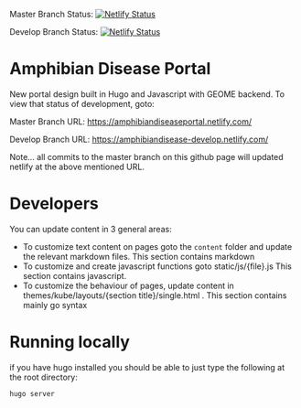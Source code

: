 
Master Branch Status: [![Netlify Status](https://api.netlify.com/api/v1/badges/23d9985e-54ca-4f1e-9acb-72998d516f11/deploy-status)](https://app.netlify.com/sites/amphibiandiseaseportal/deploys)

Develop Branch Status: [![Netlify Status](https://api.netlify.com/api/v1/badges/b68a24b3-fd2d-4499-adf0-4917402d68e7/deploy-status)](https://app.netlify.com/sites/amphibiandisease-develop/deploys)


# Amphibian Disease Portal

New portal design built in Hugo and Javascript with GEOME backend.  To view that status of development, goto:

Master Branch URL: https://amphibiandiseaseportal.netlify.com/

Develop Branch URL: https://amphibiandisease-develop.netlify.com/



Note... all commits to the master branch on this github page will updated netlify at the above mentioned URL.

# Developers

You can update content in 3 general areas:

 * To customize text content on pages goto the ```content``` folder and update the relevant markdown files. This section contains markdown
 * To customize and create javascript functions goto static/js/{file}.js   This section contains javascript.
 * To customize the behaviour of pages, update content in themes/kube/layouts/{section title}/single.html . This section contains mainly go syntax

# Running locally
if you have hugo installed you should be able to just type the following at the root directory:

```
hugo server
```
